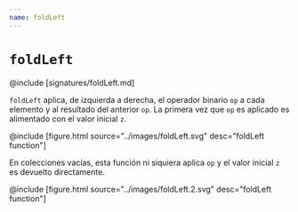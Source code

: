 ```yaml
---
name: foldLeft
---
```


# `foldLeft`

@include [signatures/foldLeft.md]

`foldLeft` aplica, de izquierda a derecha, el operador binario `op` a cada elemento y al resultado del anterior `op`.
La primera vez que `op` es aplicado es alimentado con el valor inicial `z`.

@include [figure.html source="../images/foldLeft.svg" desc="foldLeft function"]

En colecciones vacías, esta función ni siquiera aplica `op` y el valor inicial `z` es devuelto directamente.

@include [figure.html source="../images/foldLeft.2.svg" desc="foldLeft function"]

